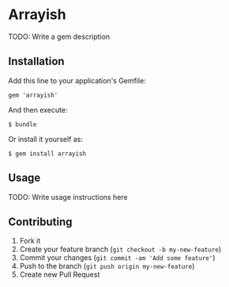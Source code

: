 # Arrayish

TODO: Write a gem description

## Installation

Add this line to your application's Gemfile:

    gem 'arrayish'

And then execute:

    $ bundle

Or install it yourself as:

    $ gem install arrayish

## Usage

TODO: Write usage instructions here

## Contributing

1. Fork it
2. Create your feature branch (`git checkout -b my-new-feature`)
3. Commit your changes (`git commit -am 'Add some feature'`)
4. Push to the branch (`git push origin my-new-feature`)
5. Create new Pull Request
